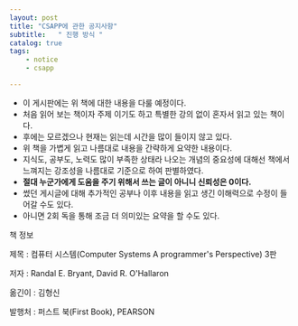 ```yaml
---
layout: post
title: "CSAPP에 관한 공지사항"
subtitle:   " 진행 방식 "
catalog: true
tags:
    - notice
    - csapp

---
```


- 이 게시판에는 위 책에 대한 내용을 다룰 예정이다. 
- 처음 읽어 보는 책이자 주제 이기도 하고 특별한 강의 없이 혼자서 읽고 있는 책이다. 
- 후에는 모르겠으나 현재는  읽는데 시간을 많이 들이지 않고 있다. 
- 위 책을 가볍게 읽고 나름대로 내용을 간략하게 요약한 내용이다.
- 지식도, 공부도, 노력도 많이 부족한 상태라 나오는 개념의 중요성에 대해선 책에서 느껴지는 강조성을 나름대로 기준으로 하여 판별하였다.
- **절대 누군가에게 도움을 주기 위해서 쓰는 글이 아니니 신뢰성은 0이다.**
- 썼던 게시글에 대해 추가적인 공부나 이후 내용을 읽고 생긴 이해력으로 수정이 들어갈 수도 있다.
- 아니면 2회 독을 통해 조금 더 의미있는 요약을 할 수도 있다.



책 정보

제목 : 컴퓨터 시스템(Computer Systems A programmer's Perspective) 3판

저자 : Randal E. Bryant, David R. O'Hallaron

옮긴이 : 김형신

발행처 : 퍼스트 북(First Book), PEARSON